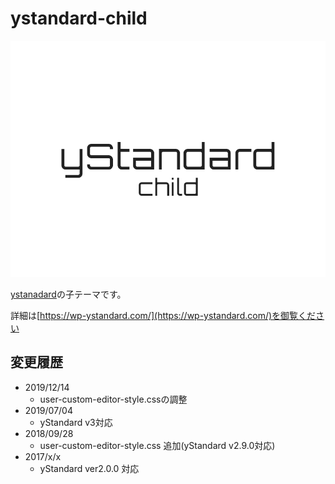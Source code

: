 # ystandard-child

![ystandard-child](./screenshot.png "ystandard-child")

[ystanadard](https://github.com/yosiakatsuki/ystandard)の子テーマです。

詳細は[https://wp-ystandard.com/](https://wp-ystandard.com/)を御覧ください


## 変更履歴

- 2019/12/14
    - user-custom-editor-style.cssの調整
- 2019/07/04
	- yStandard v3対応
- 2018/09/28
  - user-custom-editor-style.css 追加(yStandard v2.9.0対応)
- 2017/x/x
  - yStandard ver2.0.0 対応
